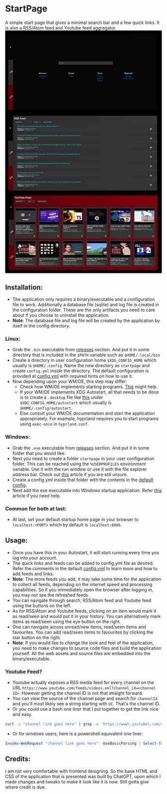 # StartPage
A simple start page that gives a minimal search bar and a few quick links. It is also a RSS/Atom feed and Youtube feed aggregator. 
![display image](assets/display.png)
## Installation:
- The application only requires a binary/executable and a configuration file to work. Additionally a database file (sqlite) and log file is created in the configuration folder. These are the only artifacts you need to care about if you choose to uninstall the application.
- **Note**: The database file and log file will be created by the application by itself in the config directory. 
### Linux:
- Grab the `.bin` executable from [releases](https://github.com/ItsMonish/StartPage/releases/latest) section. And put it in some directory that is included in the `$PATH` variable such as `$HOME/.local/bin` 
- Create a directory in user configuration home `$XDG_CONFIG_HOME` which usually is `$HOME/.config`. Name the new directory as `startpage` and create `config.yml` inside the directory. The default configuration is provided at [config.yml](https://raw.githubusercontent.com/ItsMonish/StartPage/refs/heads/master/config/config.yml) with required hints on how to use it.
- Now depending upon your WM/DE, this step may differ:
	- Check how WM/DE implements starting programs. [This](https://wiki.archlinux.org/title/Autostarting) might help.
	- If your WM/DE implements XDG Autostart, all that needs to be done is to create a `.desktop` file like [this](https://github.com/ItsMonish/StartPage/blob/master/config/example.desktop) under `$XDG_CONFIG_HOME/autostart` which usually is `$HOME/.config/autostart`.
	- Else consult your WM/DE documentation and start the application appropriately. For example, hyprland requires you to start programs using `exec-once` in `hyprland.conf`.
### Windows:
- Grab the `.exe` executable from [releases](https://github.com/ItsMonish/StartPage/releases/latest) section. And put it in some folder that you would like. 
- Next you need to create a folder `startpage` in your user configuration folder. This can be reached using the `%USERPROFILE%` environment variable. Use it with the run window or use it with the file explorer address bar. Check out [this](https://geekrewind.com/how-to-find-a-user-profile-in-windows-11/) article if you are still unsure.
- Create a config.yml inside that folder with the contents in the [default config](https://raw.githubusercontent.com/ItsMonish/StartPage/refs/heads/master/config/config.yml).
- Next add the exe executable into Windows startup application. Refer [this](https://www.howtogeek.com/208224/how-to-add-a-program-to-startup-in-windows/) article if you need help.
### Common for both at last:
- At last, set your default startup home page in your browser to `localhost:<PORT>` which by default is `localhost:8080`.
## Usage:
- Once you have this in your Autostart, it will start running every time you log into your account. 
- The quick links and feeds can be added to config.yml file as desired. Refer the comments in the default [config.yml](https://github.com/ItsMonish/StartPage/blob/master/config/config.yml) to learn more and how to add feeds and links.
- **Note**: The more feeds you add, it may take some time for the application to collect all feeds, depending on the internet speed and processing capabilities. So if you immediately open the browser after logging in, you may not see the refreshed feeds.
- You can navigate through search, RSS/Atom feed and Youtube feed using the buttons on the left.
- As for RSS/Atom and Youtube feeds, clicking on an item would mark it as read/seen and would put it in your history. You can alternatively mark items as read/seen using the eye button on the right.
- One can navigate across unread/new items, read/seen items and favourites.  You can add read/seen items to favourites by clicking the star button on the right.
- **Note**: If you would like to change the look and feel of the application, you need to make changes to source code files and build the application yourself. All the web assets and source files are embedded into the binary/executable.
### Youtube Feed?
- Youtube actually exposes a RSS media feed for every channel on the URL `https://www.youtube.com/feeds/videos.xml?channel_id=<channel ID>`. However getting the channel ID is not that straight forward.
- You can view the source of the channel page and search for `channelId` and you'll most likely see a string starting with `UC`. That's the channel ID.
- Or you could use a bash one liner that I put together to get the link nice and easy.
```bash
curl -s "channel link goes here" | grep -o 'https://www\.youtube\.com/channel/[a-zA-Z0-9_-]*' | uniq | awk -F/ '{print "https://www.youtube.com/feeds/videos.xml?channel_id="$5}'
```
- Or for windows users, here is a powershell equivalent one liner:
```powershell
Invoke-WebRequest "channel link goes here" -UseBasicParsing | Select-String -Pattern 'https://www\.youtube\.com/channel/[a-zA-Z0-9_-]*' | ForEach-Object { $_.Matches.Value } | Sort-Object -Unique | ForEach-Object { "https://www.youtube.com/feeds/videos.xml?channel_id=$($_.Split('/')[4])" }
```
## Credits:
I am not very comfortable with frontend designing. So the base HTML and CSS of the application that is presented was built by ChatGPT, upon which I made changes and tweaks to make it look like it is now. Still gotta give where credit is due.
